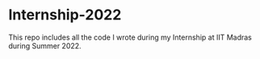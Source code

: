 # Internship-2022
This repo includes all the code I wrote during my Internship at IIT Madras during Summer 2022. 
